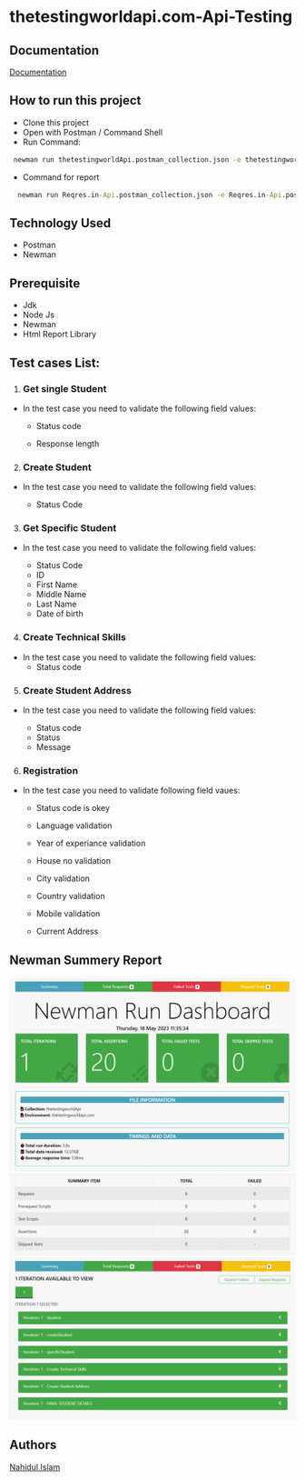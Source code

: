 
# thetestingworldapi.com-Api-Testing


## Documentation

[Documentation](https://linktodocumentation)


## How to run this project

- Clone this project
- Open with Postman / Command Shell
- Run Command:

```cmd
 newman run thetestingworldApi.postman_collection.json -e thetestingworldapi.com.postman_environment.json
```
- Command for report
```cmd
  newman run Reqres.in-Api.postman_collection.json -e Reqres.in-Api.postman_environment.json -r cli,htmlextra
```


## Technology Used
- Postman
- Newman

## Prerequisite
- Jdk
- Node Js
- Newman
- Html Report Library
## Test cases List:
1. ### Get single Student
  - In the test case    you need to validate the following field values:
    - Status code 
   
    - Response length

2. ### Create Student
* In the test case you need to validate the following field values:

    -  Status Code
   
3. ### Get Specific Student  
* In the test case you need to validate the following field values:

    - Status Code
    - ID
    - First Name
    - Middle Name 
    - Last Name
    - Date of birth

4. ### Create Technical Skills

* In the test case you need to validate the following field values:
    - Status code


5. ### Create Student Address
  * In the test case you need to validate the following field values:

    - Status code
    - Status
    - Message


6. ### Registration
* In the test  case you need to validate following field vaues:
    - Status code is okey

    - Language validation

    - Year of experiance validation

    - House no validation

    - City validation

    - Country validation

    - Mobile validation

    - Current Address


## Newman Summery Report
![Report](https://github.com/Nahid-IIT/thetestingworldapi.com-Api-Testing/blob/main/images/1.PNG)
![report](https://github.com/Nahid-IIT/thetestingworldapi.com-Api-Testing/blob/main/images/2.PNG)
![report](https://github.com/Nahid-IIT/thetestingworldapi.com-Api-Testing/blob/main/images/3.PNG)
## Authors
[Nahidul Islam](https://github.com/Nahid-IIT)

